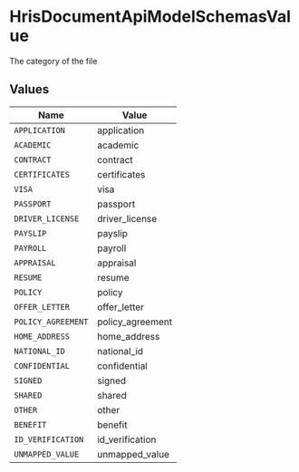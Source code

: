 # HrisDocumentApiModelSchemasValue

The category of the file


## Values

| Name               | Value              |
| ------------------ | ------------------ |
| `APPLICATION`      | application        |
| `ACADEMIC`         | academic           |
| `CONTRACT`         | contract           |
| `CERTIFICATES`     | certificates       |
| `VISA`             | visa               |
| `PASSPORT`         | passport           |
| `DRIVER_LICENSE`   | driver_license     |
| `PAYSLIP`          | payslip            |
| `PAYROLL`          | payroll            |
| `APPRAISAL`        | appraisal          |
| `RESUME`           | resume             |
| `POLICY`           | policy             |
| `OFFER_LETTER`     | offer_letter       |
| `POLICY_AGREEMENT` | policy_agreement   |
| `HOME_ADDRESS`     | home_address       |
| `NATIONAL_ID`      | national_id        |
| `CONFIDENTIAL`     | confidential       |
| `SIGNED`           | signed             |
| `SHARED`           | shared             |
| `OTHER`            | other              |
| `BENEFIT`          | benefit            |
| `ID_VERIFICATION`  | id_verification    |
| `UNMAPPED_VALUE`   | unmapped_value     |